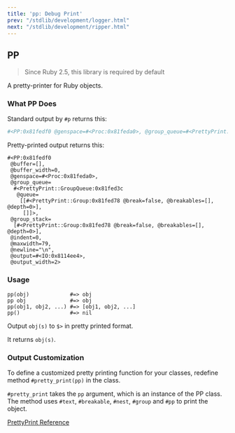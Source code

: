```yaml
---
title: 'pp: Debug Print'
prev: "/stdlib/development/logger.html"
next: "/stdlib/development/ripper.html"
---
```


## PP[](#pp)

> Since Ruby 2.5, this library is required by default

A pretty-printer for Ruby objects.

### What PP Does[](#what-pp-does)

Standard output by `#p` returns this:


```ruby
#<PP:0x81fedf0 @genspace=#<Proc:0x81feda0>, @group_queue=#<PrettyPrint::GroupQueue:0x81fed3c @queue=[[#<PrettyPrint::Group:0x81fed78 @breakables=[], @depth=0, @break=false>], []]>, @buffer=[], @newline="\n", @group_stack=[#<PrettyPrint::Group:0x81fed78 @breakables=[], @depth=0, @break=false>], @buffer_width=0, @indent=0, @maxwidth=79, @output_width=2, @output=#<IO:0x8114ee4>>
```

Pretty-printed output returns this:


```
#<PP:0x81fedf0
 @buffer=[],
 @buffer_width=0,
 @genspace=#<Proc:0x81feda0>,
 @group_queue=
  #<PrettyPrint::GroupQueue:0x81fed3c
   @queue=
    [[#<PrettyPrint::Group:0x81fed78 @break=false, @breakables=[], @depth=0>],
     []]>,
 @group_stack=
  [#<PrettyPrint::Group:0x81fed78 @break=false, @breakables=[], @depth=0>],
 @indent=0,
 @maxwidth=79,
 @newline="\n",
 @output=#<IO:0x8114ee4>,
 @output_width=2>
```

### Usage[](#usage)


```
pp(obj)             #=> obj
pp obj              #=> obj
pp(obj1, obj2, ...) #=> [obj1, obj2, ...]
pp()                #=> nil
```

Output `obj(s)` to `$>` in pretty printed format.

It returns `obj(s)`.

### Output Customization[](#output-customization)

To define a customized pretty printing function for your classes, redefine method `#pretty_print(pp)` in the class.

`#pretty_print` takes the `pp` argument, which is an instance of the PP class. The method uses `#text`, `#breakable`, `#nest`, `#group` and `#pp` to print the object.



<a href='https://ruby-doc.org/stdlib-2.7.0/libdoc/prettyprint/rdoc/PrettyPrint.html' class='ruby-doc remote' target='_blank'>PrettyPrint Reference</a>

